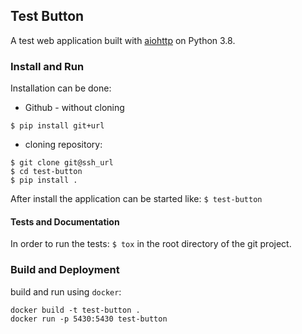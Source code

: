 ## Test Button

A test web application built with [aiohttp](http://aiohttp.readthedocs.io/) on Python 3.8.

### Install and Run

Installation can be done:
* Github - without cloning
```
$ pip install git+url
```
* cloning repository:
```
$ git clone git@ssh_url
$ cd test-button
$ pip install .
```

After install the application can be started like: `$ test-button`

#### Tests and Documentation

In order to run the tests: `$ tox` in the root directory of the git project.

### Build and Deployment

build and run using `docker`:
```
docker build -t test-button .
docker run -p 5430:5430 test-button
```

